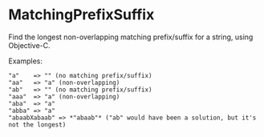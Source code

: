 # MatchingPrefixSuffix
Find the longest non-overlapping matching prefix/suffix for a string, using Objective-C.

Examples:

```
"a"    => "" (no matching prefix/suffix)
"aa"   => "a" (non-overlapping)
"ab"   => "" (no matching prefix/suffix)
"aaa"  => "a" (non-overlapping)
"aba"  => "a"
"abba" => "a"
"abaabXabaab" => *"abaab"* ("ab" would have been a solution, but it's not the longest)
```
